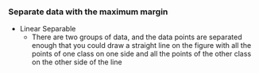 ### Separate data with the maximum margin
* Linear Separable
  * There are two groups of data, and the data points are separated enough that you could draw a straight line on the figure with all the points of one class on one side and all the points of the other class on the other side of the line
